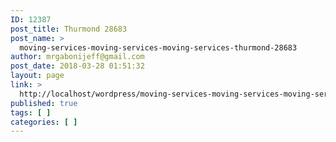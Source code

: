 ```yaml
---
ID: 12387
post_title: Thurmond 28683
post_name: >
  moving-services-moving-services-moving-services-thurmond-28683
author: mrgabonijeff@gmail.com
post_date: 2018-03-28 01:51:32
layout: page
link: >
  http://localhost/wordpress/moving-services-moving-services-moving-services-thurmond-28683/
published: true
tags: [ ]
categories: [ ]
---
```

